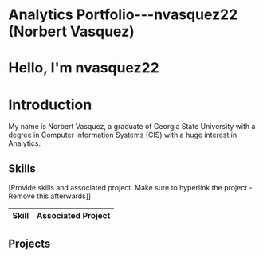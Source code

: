 # Analytics Portfolio---nvasquez22 (Norbert Vasquez) 

# Hello, I'm nvasquez22


# Introduction 

My name is Norbert Vasquez, a graduate of Georgia State University with a degree in Computer Information Systems (CIS) with a huge interest in Analytics. 



## Skills
[Provide skills and associated project. Make sure to hyperlink the project - Remove this afterwards]]

| Skill                                         | Associated Project         |
|-----------------------------------------------|----------------------------|




## Projects

